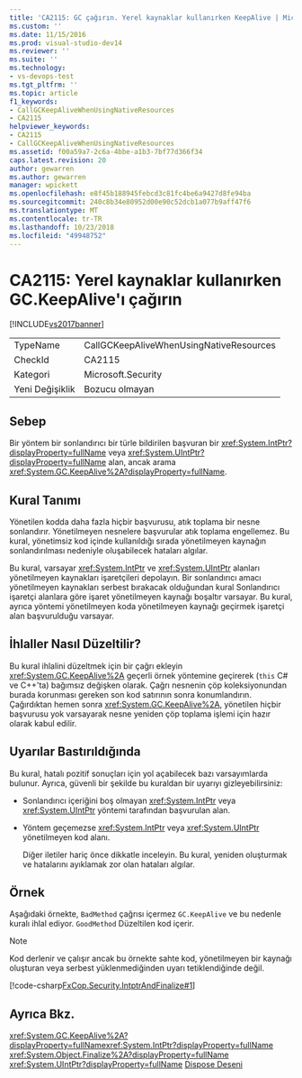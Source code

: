 ```yaml
---
title: 'CA2115: GC çağırın. Yerel kaynaklar kullanırken KeepAlive | Microsoft Docs'
ms.custom: ''
ms.date: 11/15/2016
ms.prod: visual-studio-dev14
ms.reviewer: ''
ms.suite: ''
ms.technology:
- vs-devops-test
ms.tgt_pltfrm: ''
ms.topic: article
f1_keywords:
- CallGCKeepAliveWhenUsingNativeResources
- CA2115
helpviewer_keywords:
- CA2115
- CallGCKeepAliveWhenUsingNativeResources
ms.assetid: f00a59a7-2c6a-4bbe-a1b3-7bf77d366f34
caps.latest.revision: 20
author: gewarren
ms.author: gewarren
manager: wpickett
ms.openlocfilehash: e8f45b188945febcd3c81fc4be6a9427d8fe94ba
ms.sourcegitcommit: 240c8b34e80952d00e90c52dcb1a077b9aff47f6
ms.translationtype: MT
ms.contentlocale: tr-TR
ms.lasthandoff: 10/23/2018
ms.locfileid: "49948752"
---
```

# <a name="ca2115-call-gckeepalive-when-using-native-resources"></a>CA2115: Yerel kaynaklar kullanırken GC.KeepAlive'ı çağırın
[!INCLUDE[vs2017banner](../includes/vs2017banner.md)]

|||
|-|-|
|TypeName|CallGCKeepAliveWhenUsingNativeResources|
|CheckId|CA2115|
|Kategori|Microsoft.Security|
|Yeni Değişiklik|Bozucu olmayan|

## <a name="cause"></a>Sebep
 Bir yöntem bir sonlandırıcı bir türle bildirilen başvuran bir <xref:System.IntPtr?displayProperty=fullName> veya <xref:System.UIntPtr?displayProperty=fullName> alan, ancak arama <xref:System.GC.KeepAlive%2A?displayProperty=fullName>.

## <a name="rule-description"></a>Kural Tanımı
 Yönetilen kodda daha fazla hiçbir başvurusu, atık toplama bir nesne sonlandırır. Yönetilmeyen nesnelere başvurular atık toplama engellemez. Bu kural, yönetimsiz kod içinde kullanıldığı sırada yönetilmeyen kaynağın sonlandırılması nedeniyle oluşabilecek hataları algılar.

 Bu kural, varsayar <xref:System.IntPtr> ve <xref:System.UIntPtr> alanları yönetilmeyen kaynakları işaretçileri depolayın. Bir sonlandırıcı amacı yönetilmeyen kaynakları serbest bırakacak olduğundan kural Sonlandırıcı işaretçi alanlara göre işaret yönetilmeyen kaynağı boşaltır varsayar. Bu kural, ayrıca yöntemi yönetilmeyen koda yönetilmeyen kaynağı geçirmek işaretçi alan başvurulduğu varsayar.

## <a name="how-to-fix-violations"></a>İhlaller Nasıl Düzeltilir?
 Bu kural ihlalini düzeltmek için bir çağrı ekleyin <xref:System.GC.KeepAlive%2A> geçerli örnek yöntemine geçirerek (`this` C# ve C++'ta) bağımsız değişken olarak. Çağrı nesnenin çöp koleksiyonundan burada korunması gereken son kod satırının sonra konumlandırın. Çağırdıktan hemen sonra <xref:System.GC.KeepAlive%2A>, yönetilen hiçbir başvurusu yok varsayarak nesne yeniden çöp toplama işlemi için hazır olarak kabul edilir.

## <a name="when-to-suppress-warnings"></a>Uyarılar Bastırıldığında
 Bu kural, hatalı pozitif sonuçları için yol açabilecek bazı varsayımlarda bulunur. Ayrıca, güvenli bir şekilde bu kuraldan bir uyarıyı gizleyebilirsiniz:

- Sonlandırıcı içeriğini boş olmayan <xref:System.IntPtr> veya <xref:System.UIntPtr> yöntemi tarafından başvurulan alan.

- Yöntem geçemezse <xref:System.IntPtr> veya <xref:System.UIntPtr> yönetilmeyen kod alanı.

  Diğer iletiler hariç önce dikkatle inceleyin. Bu kural, yeniden oluşturmak ve hatalarını ayıklamak zor olan hataları algılar.

## <a name="example"></a>Örnek
 Aşağıdaki örnekte, `BadMethod` çağrısı içermez `GC.KeepAlive` ve bu nedenle kuralı ihlal ediyor. `GoodMethod` Düzeltilen kod içerir.

> [!NOTE]
>  Kod derlenir ve çalışır ancak bu örnekte sahte kod, yönetilmeyen bir kaynağı oluşturan veya serbest yüklenmediğinden uyarı tetiklendiğinde değil.

 [!code-csharp[FxCop.Security.IntptrAndFinalize#1](../snippets/csharp/VS_Snippets_CodeAnalysis/FxCop.Security.IntptrAndFinalize/cs/FxCop.Security.IntptrAndFinalize.cs#1)]

## <a name="see-also"></a>Ayrıca Bkz.
 <xref:System.GC.KeepAlive%2A?displayProperty=fullName><xref:System.IntPtr?displayProperty=fullName>
 <xref:System.Object.Finalize%2A?displayProperty=fullName>
 <xref:System.UIntPtr?displayProperty=fullName>
 [Dispose Deseni](http://msdn.microsoft.com/library/31a6c13b-d6a2-492b-9a9f-e5238c983bcb)



